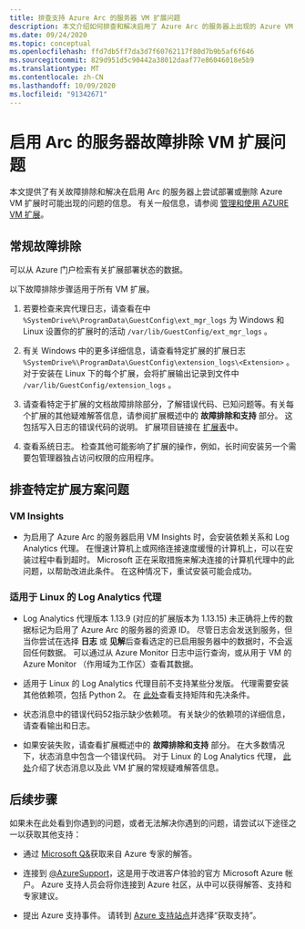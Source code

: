 ```yaml
---
title: 排查支持 Azure Arc 的服务器 VM 扩展问题
description: 本文介绍如何排查和解决启用了 Azure Arc 的服务器上出现的 Azure VM 扩展的问题。
ms.date: 09/24/2020
ms.topic: conceptual
ms.openlocfilehash: ffd7db5ff7da3d7f60762117f80d7b9b5af6f646
ms.sourcegitcommit: 829d951d5c90442a38012daaf77e86046018e5b9
ms.translationtype: MT
ms.contentlocale: zh-CN
ms.lasthandoff: 10/09/2020
ms.locfileid: "91342671"
---
```

# <a name="troubleshoot-arc-enabled-servers-vm-extension-issues"></a>启用 Arc 的服务器故障排除 VM 扩展问题

本文提供了有关故障排除和解决在启用 Arc 的服务器上尝试部署或删除 Azure VM 扩展时可能出现的问题的信息。 有关一般信息，请参阅 [管理和使用 AZURE VM 扩展](./manage-vm-extensions.md)。

## <a name="general-troubleshooting"></a>常规故障排除

可以从 Azure 门户检索有关扩展部署状态的数据。

以下故障排除步骤适用于所有 VM 扩展。

1. 若要检查来宾代理日志，请查看在中 `%SystemDrive%\ProgramData\GuestConfig\ext_mgr_logs` 为 Windows 和 Linux 设置你的扩展时的活动 `/var/lib/GuestConfig/ext_mgr_logs` 。

2. 有关 Windows 中的更多详细信息，请查看特定扩展的扩展日志 `%SystemDrive%\ProgramData\GuestConfig\extension_logs\<Extension>` 。 对于安装在 Linux 下的每个扩展，会将扩展输出记录到文件中 `/var/lib/GuestConfig/extension_logs` 。

3. 请查看特定于扩展的文档故障排除部分，了解错误代码、已知问题等。有关每个扩展的其他疑难解答信息，请参阅扩展概述中的 **故障排除和支持** 部分。 这包括写入日志的错误代码的说明。 扩展项目链接在 [扩展表](manage-vm-extensions.md#extensions)中。

4. 查看系统日志。 检查其他可能影响了扩展的操作，例如，长时间安装另一个需要包管理器独占访问权限的应用程序。

## <a name="troubleshooting-specific-extension-scenarios"></a>排查特定扩展方案问题

### <a name="vm-insights"></a>VM Insights

- 为启用了 Azure Arc 的服务器启用 VM Insights 时，会安装依赖关系和 Log Analytics 代理。 在慢速计算机上或网络连接速度缓慢的计算机上，可以在安装过程中看到超时。 Microsoft 正在采取措施来解决连接的计算机代理中的此问题，以帮助改进此条件。 在这种情况下，重试安装可能会成功。

### <a name="log-analytics-agent-for-linux"></a>适用于 Linux 的 Log Analytics 代理

- Log Analytics 代理版本 1.13.9 (对应的扩展版本为 1.13.15) 未正确将上传的数据标记为启用了 Azure Arc 的服务器的资源 ID。 尽管日志会发送到服务，但当你尝试在选择 **日志** 或 **见解**后查看选定的已启用服务器中的数据时，不会返回任何数据。 可以通过从 Azure Monitor 日志中运行查询，或从用于 VM 的 Azure Monitor （作用域为工作区）查看其数据。

- 适用于 Linux 的 Log Analytics 代理目前不支持某些分发版。 代理需要安装其他依赖项，包括 Python 2。 在 [此处](../../azure-monitor/platform/agents-overview.md#supported-operating-systems)查看支持矩阵和先决条件。

- 状态消息中的错误代码52指示缺少依赖项。 有关缺少的依赖项的详细信息，请查看输出和日志。

- 如果安装失败，请查看扩展概述中的 **故障排除和支持** 部分。 在大多数情况下，状态消息中包含一个错误代码。 对于 Linux 的 Log Analytics 代理， [此处](../../virtual-machines/extensions/oms-linux.md#troubleshoot-and-support)介绍了状态消息以及此 VM 扩展的常规疑难解答信息。

## <a name="next-steps"></a>后续步骤

如果未在此处看到你遇到的问题，或者无法解决你遇到的问题，请尝试以下途径之一以获取其他支持：

- 通过 [Microsoft Q&](/answers/topics/azure-arc.html)获取来自 Azure 专家的解答。

- 连接到 [@AzureSupport](https://twitter.com/azuresupport)，这是用于改进客户体验的官方 Microsoft Azure 帐户。 Azure 支持人员会将你连接到 Azure 社区，从中可以获得解答、支持和专家建议。

- 提出 Azure 支持事件。 请转到 [Azure 支持站点](https://azure.microsoft.com/support/options/)并选择“获取支持”。
